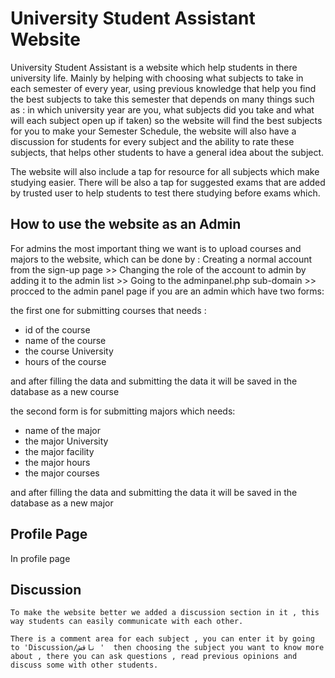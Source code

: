 <h1>University Student Assistant Website</h1>
University Student Assistant is a website which help students in there university life. Mainly by helping with choosing what subjects to take in each semester of every year, using previous knowledge that help you find the best subjects to take this semester that depends on many things such as : in which university year are you, what subjects did you take and what will each subject open up if taken) so the website will find the best subjects for you to make your Semester Schedule, the website will also have a discussion for students for every subject and the ability to rate these subjects, that helps other students to have a general idea about the subject.

The website will also include a tap for resource for all subjects which make studying easier.
There will be also a tap for suggested exams that are added by trusted user to help students to test there studying before exams which.

<h2> How to use the website as an Admin</h2>
For admins the most important thing we want is to upload courses and majors to the website, which can be done by : Creating a normal account from the sign-up page  >>  Changing the role of the account to admin by adding it to the admin list >> Going to the adminpanel.php sub-domain >> procced to the admin panel page if you are an admin which have two forms:

the first one for submitting courses that needs :
- id of the course
- name of the course
- the course University
- hours of the course

and after filling the data and submitting the data it will be saved in the database as a new course

the second form is for submitting majors which needs:
- name of the major
- the major University
- the major facility
- the major hours
- the major courses

and after filling the data and submitting the data it will be saved in the database as a new major

<h2>Profile Page</h2>
In profile page 


<h2>Discussion</h2>

	To make the website better we added a discussion section in it , this way students can easily communicate with each other.

	There is a comment area for each subject , you can enter it by going to 'Discussion/ناقش '  then choosing the subject you want to know more about , there you can ask questions , read previous opinions and discuss some with other students.
